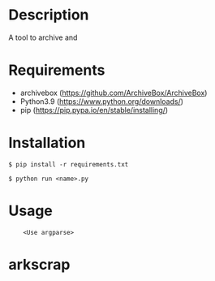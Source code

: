 


# Description

A tool to archive and 

# Requirements

* archivebox (https://github.com/ArchiveBox/ArchiveBox)
* Python3.9 (https://www.python.org/downloads/)
* pip (https://pip.pypa.io/en/stable/installing/)


# Installation

`$ pip install -r requirements.txt`

`$ python run <name>.py`

# Usage

```
	<Use argparse>

```

# arkscrap
